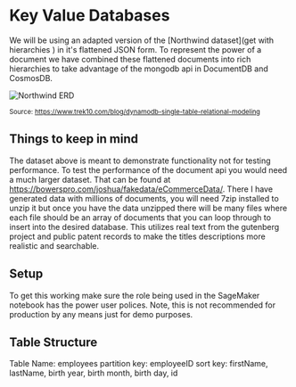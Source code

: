 # Key Value Databases

We will be using an adapted version of the [Northwind dataset](get with hierarchies ) in it's flattened JSON form. To represent the power of a document we have combined these flattened documents into rich hierarchies to take advantage of the mongodb api in DocumentDB and CosmosDB.

![Northwind ERD](https://www.trek10.com/assets/content_posts_2019-01-02-dynamodb-single-table-relational-modeling_northwind-erd.png)

<sub>Source: https://www.trek10.com/blog/dynamodb-single-table-relational-modeling</sub>

## Things to keep in mind
The dataset above is meant to demonstrate functionality not for testing performance. To test the performance of the document api you would need a much larger dataset. That can be found at https://bowerspro.com/joshua/fakedata/eCommerceData/. There I have generated data with millions of documents, you will need 7zip installed to unzip it but once you have the data unzipped there will be many files where each file should be an array of documents that you can loop through to insert into the desired database. This utilizes real text from the gutenberg project and public patent records to make the titles descriptions more realistic and searchable.


## Setup
To get this working make sure the role being used in the SageMaker notebook has the power user polices. Note, this is not recommended for production by any means just for demo purposes.

## Table Structure
Table Name: employees
partition key: employeeID
sort key: firstName, lastName, birth year, birth month, birth day, id